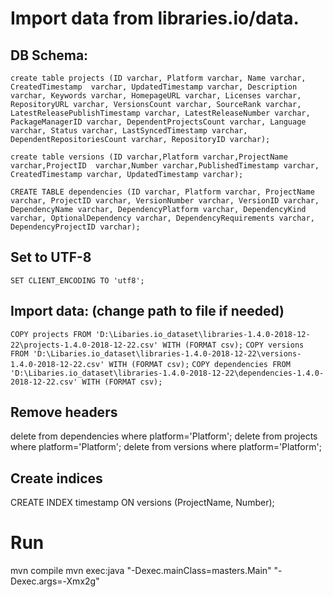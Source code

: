 # Import data from libraries.io/data.

## DB Schema:
`create table projects (ID varchar, Platform varchar, Name varchar, CreatedTimestamp  varchar, UpdatedTimestamp varchar, Description varchar, Keywords varchar, HomepageURL varchar, Licenses varchar, RepositoryURL varchar, VersionsCount varchar, SourceRank varchar, LatestReleasePublishTimestamp varchar, LatestReleaseNumber varchar, PackageManagerID varchar, DependentProjectsCount varchar, Language varchar, Status varchar, LastSyncedTimestamp varchar, DependentRepositoriesCount varchar, RepositoryID varchar);`

`create table versions (ID varchar,Platform varchar,ProjectName varchar,ProjectID  varchar,Number varchar,PublishedTimestamp varchar, CreatedTimestamp varchar, UpdatedTimestamp varchar);`

`CREATE TABLE dependencies (ID varchar, Platform varchar, ProjectName varchar, ProjectID varchar, VersionNumber varchar, VersionID varchar, DependencyName varchar, DependencyPlatform varchar, DependencyKind varchar, OptionalDependency varchar, DependencyRequirements varchar, DependencyProjectID varchar);`

## Set to UTF-8
`SET CLIENT_ENCODING TO 'utf8';`

## Import data: (change path to file if needed)
`COPY projects FROM 'D:\Libaries.io_dataset\libraries-1.4.0-2018-12-22\projects-1.4.0-2018-12-22.csv' WITH (FORMAT csv);`
`COPY versions FROM 'D:\Libaries.io_dataset\libraries-1.4.0-2018-12-22\versions-1.4.0-2018-12-22.csv' WITH (FORMAT csv);`
`COPY dependencies FROM 'D:\Libaries.io_dataset\libraries-1.4.0-2018-12-22\dependencies-1.4.0-2018-12-22.csv' WITH (FORMAT csv);`

## Remove headers
delete from dependencies where platform='Platform';
delete from projects where platform='Platform';
delete from versions where platform='Platform';

## Create indices
CREATE INDEX timestamp ON versions (ProjectName, Number);



# Run
mvn compile
mvn exec:java "-Dexec.mainClass=masters.Main" "-Dexec.args=-Xmx2g"